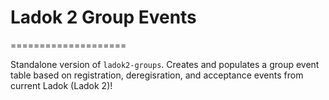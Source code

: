 Ladok 2 Group Events
====================
====================

Standalone version of `ladok2-groups`.
Creates and populates a group event table based on registration, deregisration,
and acceptance events from current Ladok (Ladok 2)!

